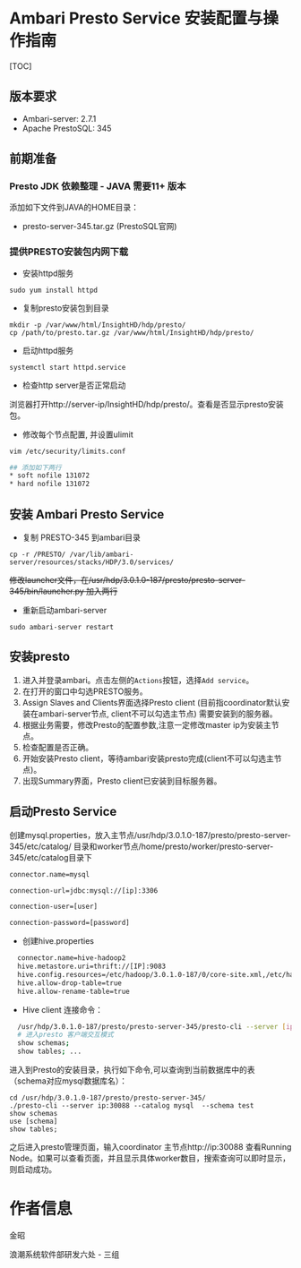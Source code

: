 #   Ambari Presto Service 安装配置与操作指南

[TOC]

## 版本要求 

* Ambari-server: 2.7.1 
* Apache PrestoSQL: 345

## 前期准备 

### Presto JDK 依赖整理 - JAVA 需要11+ 版本

添加如下文件到JAVA的HOME目录：

* presto-server-345.tar.gz (PrestoSQL官网)

### 提供PRESTO安装包内网下载

* 安装httpd服务

```shell
sudo yum install httpd
```

* 复制presto安装包到目录

```
mkdir -p /var/www/html/InsightHD/hdp/presto/
cp /path/to/presto.tar.gz /var/www/html/InsightHD/hdp/presto/
```

* 启动httpd服务

```
systemctl start httpd.service
```

* 检查http server是否正常启动

浏览器打开http://server-ip/InsightHD/hdp/presto/。查看是否显示presto安装包。

- 修改每个节点配置, 并设置ulimit

```bash
vim /etc/security/limits.conf

## 添加如下两行
* soft nofile 131072
* hard nofile 131072
```



## 安装 Ambari Presto Service

* 复制 PRESTO-345 到ambari目录

```
cp -r /PRESTO/ /var/lib/ambari-server/resources/stacks/HDP/3.0/services/
```

 

~~修改launcher文件，在/usr/hdp/3.0.1.0-187/presto/presto-server-345/bin/launcher.py 加入两行~~

* 重新启动ambari-server

```
sudo ambari-server restart
```

## 安装presto

1. 进入并登录ambari。点击左侧的`Actions`按钮，选择`Add service`。
2. 在打开的窗口中勾选PRESTO服务。
3. Assign Slaves and Clients界面选择Presto client  (目前指coordinator默认安装在ambari-server节点, client不可以勾选主节点) 需要安装到的服务器。
5. 根据业务需要，修改Presto的配置参数,注意一定修改master ip为安装主节点。
6. 检查配置是否正确。
7. 开始安装Presto client，等待ambari安装presto完成(client不可以勾选主节点)。
8. 出现Summary界面，Presto client已安装到目标服务器。

## 启动Presto Service

创建mysql.properties，放入主节点/usr/hdp/3.0.1.0-187/presto/presto-server-345/etc/catalog/ 目录和worker节点/home/presto/worker/presto-server-345/etc/catalog目录下

``` bash
connector.name=mysql

connection-url=jdbc:mysql://[ip]:3306

connection-user=[user]

connection-password=[password]
```

- 创建hive.properties

```bash
  connector.name=hive-hadoop2
  hive.metastore.uri=thrift://[IP]:9083
  hive.config.resources=/etc/hadoop/3.0.1.0-187/0/core-site.xml,/etc/hadoop/3.0.1.0-187/0/hdfs-site.xml
  hive.allow-drop-table=true
  hive.allow-rename-table=true
```

- Hive client 连接命令：

``` bash
  /usr/hdp/3.0.1.0-187/presto/presto-server-345/presto-cli --server [ip]:30088 --catalog hive --schema [dbname]
  # 进入presto 客户端交互模式
  show schemas;
  show tables; ...
```

进入到Presto的安装目录，执行如下命令,可以查询到当前数据库中的表（schema对应mysql数据库名）：

```shell
cd /usr/hdp/3.0.1.0-187/presto/presto-server-345/
./presto-cli --server ip:30088 --catalog mysql  --schema test
show schemas
use [schema]
show tables;

```

之后进入presto管理页面，输入coordinator 主节点http://ip:30088 查看Running Node。如果可以查看页面，并且显示具体worker数目，搜索查询可以即时显示，则启动成功。

# 作者信息

金昭

浪潮系统软件部研发六处 -  三组


